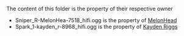 The content of this folder is the property of their respective owner

* Sniper_R-MelonHea-7518_hifi.ogg is the property of [MelonHead](http://www.flashkit.com/soundfx/Mayhem/Rifles/Sniper_R-MelonHea-7518/index.php)
* Spark_1-kayden_r-8968_hifi.ogg is the property of [Kayden Riggs](http://www.flashkit.com/soundfx/Electronic/Electricity/Spark_1-kayden_r-8968/index.php)
